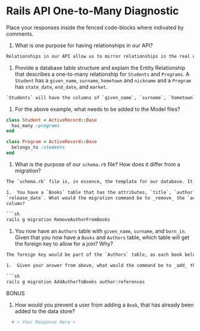# Rails API One-to-Many Diagnostic

Place your responses inside the fenced code-blocks where indivated by comments.

1.  What is one purpose for having relationships in our API?

```sh
Relationships in our API allow us to mirror relationships in the real world in a way that allows the user to access data from two different tables.
```

1.  Provide a database table structure and explain the Entity Relationship
that describes a one-to-many relationship for `Students` and `Programs`.
A `Student` has a `given_name`, `surname`, `hometown` and `nickname` and a
`Program` has `state_date`, `end_date`, and `market`.

```sh
`Students` will have the columns of `given_name`, `surname`, `hometown`, `nickname` and a foreign key of of `Programs`. Each program will have `state_date`, `end_date`, and `market`.
````

1.  For the above example, what needs to be added to the Model files?

```rb
class Student < ActiveRecord::Base
  has_many :programs
end
```

```rb
class Program < ActiveRecord::Base
  belongs_to :students
end
```

1.  What is the purpose of our `schema.rb` file? How does it differ from a migration?

```sh
The `schema.rb` file is, in essence, the template for our database. It determines how the data will be arranged and appear in the database.```

1.  You have a `Books` table that has the attributes, `title`, `author` and
`release_date`. What would the migration command be to _remove_ the `author`
column?

```sh
rails g migration RemoveAuthorFromBooks
```

1.  You now have an `Authors` table with `given_name`, `surname`, and `born_in`.
Given that you now have a `Books` and `Authors` table, which table will get the
foreign key to allow for a join? Why?

```sh
The foreign key would be part of the `Authors` table, as each book belongs to an author.```

1.  Given your answer from above, what would the command be to _add_ the correct **reference** column, to the correct table?

```sh
rails g migration AddAuthorToBooks author:references
```

BONUS

1.  How would you prevent a user from adding a `Book`, that has already been added
to the data store?

```sh
  # < Your Response Here >
```
